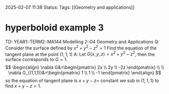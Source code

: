 2025-02-07 11:38
Status: 
Tags: [[Geometry and applications]]
# hyperboloid example 3

TD: YEAR1::TERM2::MA144 Modelling 2::04 Geometry and Applications
Q: Consider the surface defined by $x^{2}+y^{2}-z^{2}=1$
Find the equation of the tangent plane at the point $(1,1,1)$
A: Let $G(x,y,z)=x^{2}+y^{2}-z^{2}$, then the surface corresponds to $G=1$.
$$
\begin{align}
\nabla G&=\begin{pmatrix}
2x \\
2y \\
-2z
\end{pmatrix} \\
 \\
\nabla G_{(1,1,1)}&=\begin{pmatrix}
1 \\
1 \\
-1
\end{pmatrix}
\end{align}
$$so the equation of tangent plane is $x+y-z=$ constant
we sub in $(1,1,1)$ to find $x+y-z=1$.
<!--ID: 1738928804704-->
